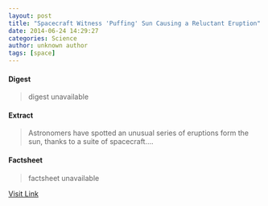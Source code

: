 ```yaml
---
layout: post
title: "Spacecraft Witness 'Puffing' Sun Causing a Reluctant Eruption"
date: 2014-06-24 14:29:27
categories: Science
author: unknown author
tags: [space]
---
```



#### Digest
>digest unavailable

#### Extract
>Astronomers have spotted an unusual series of eruptions form the sun, thanks to a suite of spacecraft....

#### Factsheet
>factsheet unavailable

[Visit Link](http://www.scienceworldreport.com/articles/15631/20140624/spacecraft-witness-puffing-sun-causing-reluctant-eruption.htm)


